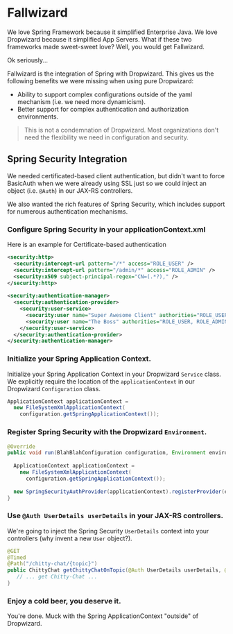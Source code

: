 # Fallwizard

We love Spring Framework because it simplified Enterprise Java.  We love Dropwizard because it simplified App Servers.  What if these two frameworks made sweet-sweet love?  Well, you would get Fallwizard.

Ok seriously...

Fallwizard is the integration of Spring with Dropwizard.  This gives us the following benefits we were missing when using pure Dropwizard:

* Ability to support complex configurations outside of the yaml mechanism (i.e. we need more dynamicism).
* Better support for complex authentication and authorization environments.

> This is not a condemnation of Dropwizard.  Most organizations don't need the flexibility we need in configuration and security.

## Spring Security Integration

We needed certificated-based client authentication, but didn't want to force BasicAuth when we were already using SSL just so we could inject an object (i.e. `@Auth`) in our JAX-RS controllers.

We also wanted the rich features of Spring Security, which includes support for numerous authentication mechanisms.

### Configure Spring Security in your applicationContext.xml

Here is an example for Certificate-based authentication

```xml
<security:http>
  <security:intercept-url pattern="/*" access="ROLE_USER" />
  <security:intercept-url pattern="/admin/*" access="ROLE_ADMIN" />
  <security:x509 subject-principal-regex="CN=(.*?)," />
</security:http>
 
<security:authentication-manager>
  <security:authentication-provider>
    <security:user-service>
      <security:user name="Super Awesome Client" authorities="ROLE_USER" />
      <security:user name="The Boss" authorities="ROLE_USER, ROLE_ADMIN" />
    </security:user-service>
  </security:authentication-provider>
</security:authentication-manager>
```

### Initialize your Spring Application Context.  

Initialize your Spring Application Context in your Dropwizard `Service` class.  We explicitly require the location of the `applicationContext` in our Dropwizard `Configuration` class.

```java
ApplicationContext applicationContext = 
  new FileSystemXmlApplicationContext(
    configuration.getSpringApplicationContext());
```

### Register Spring Security with the Dropwizard `Environment`.

```java
@Override
public void run(BlahBlahConfiguration configuration, Environment environment) throws Exception {
		
  ApplicationContext applicationContext = 
    new FileSystemXmlApplicationContext(
      configuration.getSpringApplicationContext());
	
  new SpringSecurityAuthProvider(applicationContext).registerProvider(environment);
}
```

### Use `@Auth UserDetails userDetails` in your JAX-RS controllers.

We're going to inject the Spring Security `UserDetails` context into your controllers (why invent a new `User` object?).

```java
@GET
@Timed
@Path("/chitty-chat/{topic}")
public ChittyChat getChittyChatOnTopic(@Auth UserDetails userDetails, @PathParam("topic") String topic){
   // ... get Chitty-Chat ...
}
```

### Enjoy a cold beer, you deserve it.

You're done.  Muck with the Spring ApplicationContext "outside" of Dropwizard.
